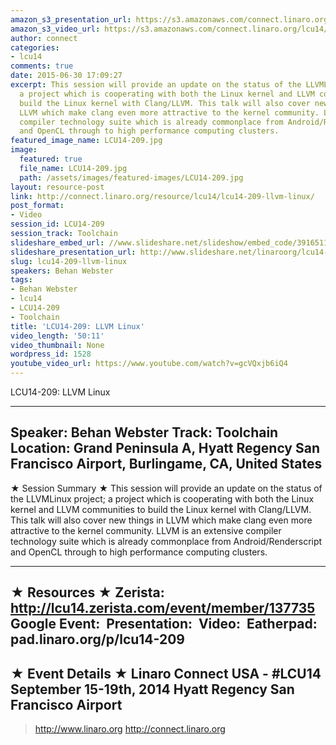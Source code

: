 ```yaml
---
amazon_s3_presentation_url: https://s3.amazonaws.com/connect.linaro.org/hkg15/Videos/09-16-Tuesday/LCU14-209.pdf
amazon_s3_video_url: https://s3.amazonaws.com/connect.linaro.org/lcu14/videos/09-16-Tuesday/LCU14-209-%2520LLVM%2520Linux.mp4
author: connect
categories:
- lcu14
comments: true
date: 2015-06-30 17:09:27
excerpt: This session will provide an update on the status of the LLVMLinux project;
  a project which is cooperating with both the Linux kernel and LLVM communities to
  build the Linux kernel with Clang/LLVM. This talk will also cover new things in
  LLVM which make clang even more attractive to the kernel community. LLVM is an extensive
  compiler technology suite which is already commonplace from Android/Renderscript
  and OpenCL through to high performance computing clusters.
featured_image_name: LCU14-209.jpg
image:
  featured: true
  file_name: LCU14-209.jpg
  path: /assets/images/featured-images/LCU14-209.jpg
layout: resource-post
link: http://connect.linaro.org/resource/lcu14/lcu14-209-llvm-linux/
post_format:
- Video
session_id: LCU14-209
session_track: Toolchain
slideshare_embed_url: //www.slideshare.net/slideshow/embed_code/39165110
slideshare_presentation_url: http://www.slideshare.net/linaroorg/lcu14-209-llvm-linux-39165110
slug: lcu14-209-llvm-linux
speakers: Behan Webster
tags:
- Behan Webster
- lcu14
- LCU14-209
- Toolchain
title: 'LCU14-209: LLVM Linux'
video_length: '50:11'
video_thumbnail: None
wordpress_id: 1528
youtube_video_url: https://www.youtube.com/watch?v=gcVQxjb6iQ4
---
```


LCU14-209: LLVM Linux

---------------------------------------------------

Speaker: Behan Webster
Track: Toolchain
Location: Grand Peninsula A, Hyatt Regency San Francisco Airport, Burlingame, CA, United States
---------------------------------------------------

★ Session Summary ★
This session will provide an update on the status of the LLVMLinux project; a project which is cooperating with both the Linux kernel and LLVM communities to build the Linux kernel with Clang/LLVM. This talk will also cover new things in LLVM which make clang even more attractive to the kernel community. LLVM is an extensive compiler technology suite which is already commonplace from Android/Renderscript and OpenCL through to high performance computing clusters.

---------------------------------------------------

★ Resources ★
Zerista: http://lcu14.zerista.com/event/member/137735
Google Event: 
Presentation: 
Video: 
Eatherpad: pad.linaro.org/p/lcu14-209
---------------------------------------------------

★ Event Details ★
Linaro Connect USA - #LCU14
September 15-19th, 2014
Hyatt Regency San Francisco Airport
---------------------------------------------------

> http://www.linaro.org
> http://connect.linaro.org
